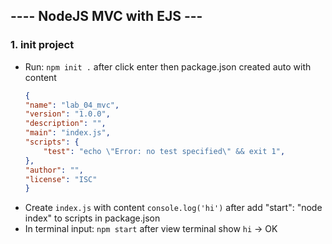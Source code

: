 ﻿## ---- NodeJS MVC with EJS --- 

### 1. init project
- Run: `npm init .` after click enter then package.json created auto with content
    ```json
    {
    "name": "lab_04_mvc",
    "version": "1.0.0",
    "description": "",
    "main": "index.js",
    "scripts": {
        "test": "echo \"Error: no test specified\" && exit 1",
    },
    "author": "",
    "license": "ISC"
    }
    ```
- Create `index.js` with content `console.log('hi')` after add "start": "node index" to scripts in package.json
- In terminal input: `npm start` after view terminal show `hi` -> OK

